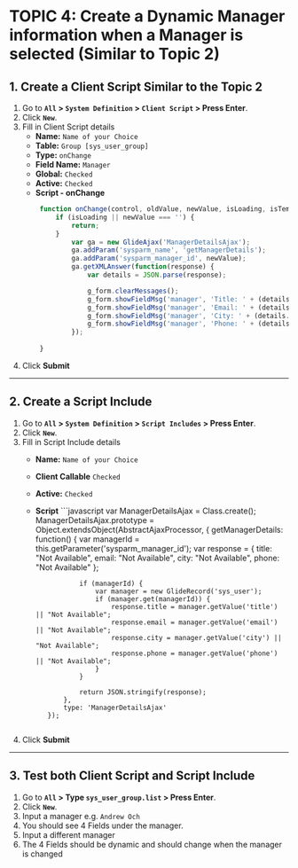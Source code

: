 # TOPIC 4: Create a Dynamic Manager information when a Manager is selected (Similar to Topic 2)

## 1. Create a Client Script Similar to the Topic 2

1. Go to **`All` > `System Definition` > `Client Script` > Press Enter**.
2. Click **`New`**.
3. Fill in Client Script details
   - **Name:** `Name of your Choice`
   - **Table:** `Group [sys_user_group]`
   - **Type:** `onChange`
   - **Field Name:** `Manager`
   - **Global:** `Checked`
   - **Active:** `Checked`
   - **Script - onChange**
       ```javascript
        function onChange(control, oldValue, newValue, isLoading, isTemplate) {
            if (isLoading || newValue === '') {
                return;
            }
                var ga = new GlideAjax('ManagerDetailsAjax'); 
                ga.addParam('sysparm_name', 'getManagerDetails'); 
                ga.addParam('sysparm_manager_id', newValue);
                ga.getXMLAnswer(function(response) {
                    var details = JSON.parse(response);

                    g_form.clearMessages();
                    g_form.showFieldMsg('manager', 'Title: ' + (details.title || "Not Available"), 'info');
                    g_form.showFieldMsg('manager', 'Email: ' + (details.email || "Not Available"), 'info');
                    g_form.showFieldMsg('manager', 'City: ' + (details.city || "Not Available"), 'info');
                    g_form.showFieldMsg('manager', 'Phone: ' + (details.phone || "Not Available"), 'info');
                });
            
        }
        ```
4. Click **Submit**

---

## 2. Create a Script Include 
1. Go to **`All` > `System Definition` > `Script Includes` > Press Enter**.
2. Click **`New`**.
3. Fill in Script Include details
   - **Name:** `Name of your Choice`
   - **Client Callable** `Checked`
   - **Active:** `Checked`
   - **Script**
          ```javascript
            var ManagerDetailsAjax = Class.create();
            ManagerDetailsAjax.prototype = Object.extendsObject(AbstractAjaxProcessor, {
            getManagerDetails: function() {
                    var managerId = this.getParameter('sysparm_manager_id');
                    var response = {
                        title: "Not Available",
                        email: "Not Available",
                        city: "Not Available",
                        phone: "Not Available"
                    };

                    
                    if (managerId) {
                        var manager = new GlideRecord('sys_user');
                        if (manager.get(managerId)) {
                            response.title = manager.getValue('title') || "Not Available";
                            response.email = manager.getValue('email') || "Not Available";
                            response.city = manager.getValue('city') || "Not Available";
                            response.phone = manager.getValue('phone') || "Not Available";
                        }
                    }

                    return JSON.stringify(response);
                },
                type: 'ManagerDetailsAjax'
            });
        ```
4. Click **Submit**

---

## 3. Test both Client Script and Script Include
1. Go to **`All` > Type `sys_user_group.list` > Press Enter**.
2. Click **`New`**.
3. Input a manager e.g. `Andrew Och` 
4. You should see 4 Fields under the manager.
5. Input a different manager
6. The 4 Fields should be dynamic and should change when the manager is changed
